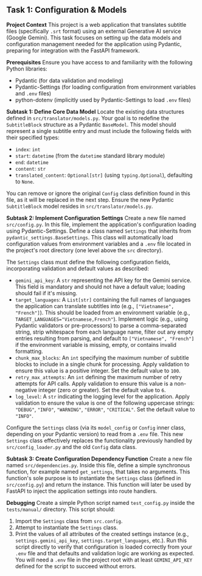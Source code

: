 ## Task 1: Configuration & Models

**Project Context**
This project is a web application that translates subtitle files (specifically `.srt` format) using an external Generative AI service (Google Gemini). This task focuses on setting up the data models and configuration management needed for the application using Pydantic, preparing for integration with the FastAPI framework.

**Prerequisites**
Ensure you have access to and familiarity with the following Python libraries:
*   Pydantic (for data validation and modeling)
*   Pydantic-Settings (for loading configuration from environment variables and `.env` files)
*   python-dotenv (implicitly used by Pydantic-Settings to load `.env` files)

**Subtask 1: Define Core Data Model**
Locate the existing data structures defined in `src/translator/models.py`. Your goal is to redefine the `SubtitleBlock` structure as a Pydantic `BaseModel`. This model should represent a single subtitle entry and must include the following fields with their specified types:
*   `index`: `int`
*   `start`: `datetime` (from the `datetime` standard library module)
*   `end`: `datetime`
*   `content`: `str`
*   `translated_content`: `Optional[str]` (using `typing.Optional`), defaulting to `None`.

You can remove or ignore the original `Config` class definition found in this file, as it will be replaced in the next step. Ensure the new Pydantic `SubtitleBlock` model resides in `src/translator/models.py`.

**Subtask 2: Implement Configuration Settings**
Create a new file named `src/config.py`. In this file, implement the application's configuration loading using Pydantic-Settings.
Define a class named `Settings` that inherits from `pydantic_settings.BaseSettings`. This class will automatically load configuration values from environment variables and a `.env` file located in the project's root directory (one level above the `src` directory).

The `Settings` class must define the following configuration fields, incorporating validation and default values as described:
*   `gemini_api_key`: A `str` representing the API key for the Gemini service. This field is mandatory and should not have a default value; loading should fail if it's missing.
*   `target_languages`: A `List[str]` containing the full names of languages the application can translate subtitles into (e.g., `["Vietnamese", "French"]`). This should be loaded from an environment variable (e.g., `TARGET_LANGUAGES="Vietnamese,French"`). Implement logic (e.g., using Pydantic validators or pre-processors) to parse a comma-separated string, strip whitespace from each language name, filter out any empty entries resulting from parsing, and default to `["Vietnamese", "French"]` if the environment variable is missing, empty, or contains invalid formatting.
*   `chunk_max_blocks`: An `int` specifying the maximum number of subtitle blocks to include in a single chunk for processing. Apply validation to ensure this value is a positive integer. Set the default value to `100`.
*   `retry_max_attempts`: An `int` defining the maximum number of retry attempts for API calls. Apply validation to ensure this value is a non-negative integer (zero or greater). Set the default value to `6`.
*   `log_level`: A `str` indicating the logging level for the application. Apply validation to ensure the value is one of the following uppercase strings: `"DEBUG"`, `"INFO"`, `"WARNING"`, `"ERROR"`, `"CRITICAL"`. Set the default value to `"INFO"`.

Configure the `Settings` class (via its `model_config` or `Config` inner class, depending on your Pydantic version) to read from a `.env` file. This new `Settings` class effectively replaces the functionality previously handled by `src/config_loader.py` and the old `Config` data class.

**Subtask 3: Create Configuration Dependency Function**
Create a new file named `src/dependencies.py`. Inside this file, define a simple synchronous function, for example named `get_settings`, that takes no arguments. This function's sole purpose is to instantiate the `Settings` class (defined in `src/config.py`) and return the instance. This function will later be used by FastAPI to inject the application settings into route handlers.

**Debugging**
Create a simple Python script named `test_config.py` inside the `tests/manual/` directory. This script should:
1.  Import the `Settings` class from `src.config`.
2.  Attempt to instantiate the `Settings` class.
3.  Print the values of all attributes of the created settings instance (e.g., `settings.gemini_api_key`, `settings.target_languages`, etc.).
Run this script directly to verify that configuration is loaded correctly from your `.env` file and that defaults and validation logic are working as expected. You will need a `.env` file in the project root with at least `GEMINI_API_KEY` defined for the script to succeed without errors.